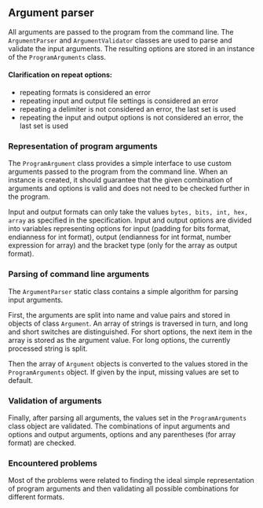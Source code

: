 ## Argument parser
All arguments are passed to the program from the command line.
The `ArgumentParser` and `ArgumentValidator` classes are used to parse and validate
the input arguments.
The resulting options are stored in an instance of the `ProgramArguments` class.

#### Clarification on repeat options:
* repeating formats is considered an error
* repeating input and output file settings is considered an error
* repeating a delimiter is not considered an error, the last set is used
* repeating the input and output options is not considered an error, the last set is used

### Representation of program arguments
The `ProgramArgument` class provides a simple interface to use custom arguments passed to the
program from the command line. When an instance is created, it should guarantee
that the given combination of arguments and options is valid and does not need to
be checked further in the program.

Input and output formats can only take the values `bytes, bits, int, hex, array` as
specified in the specification. Input and output options are divided into variables
representing options for input (padding for bits format, endianness for int format),
output (endianness for int format, number expression for array) and the bracket type
(only for the array as output format).

### Parsing of command line arguments
The `ArgumentParser` static class contains a simple algorithm for parsing input arguments.

First, the arguments are split into name and value pairs and stored in objects
of class `Argument`. An array of strings is traversed in turn, and long and short
switches are distinguished. For short options, the next item in the array is stored
as the argument value. For long options, the currently processed string is split.

Then the array of `Argument` objects is converted to the values stored in
the `ProgramArguments` object. If given by the input, missing values are set to
default.

### Validation of arguments
Finally, after parsing all arguments, the values set in the `ProgramArguments` class
object are validated. The combinations of input arguments and options and output
arguments, options and any parentheses (for array format) are checked.

### Encountered problems
Most of the problems were related to finding the ideal simple representation of
program arguments and then validating all possible combinations for different
formats.
